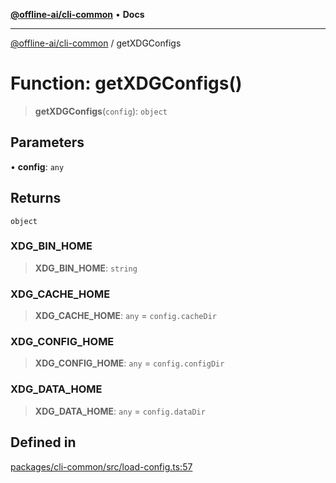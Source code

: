 [**@offline-ai/cli-common**](../README.md) • **Docs**

***

[@offline-ai/cli-common](../globals.md) / getXDGConfigs

# Function: getXDGConfigs()

> **getXDGConfigs**(`config`): `object`

## Parameters

• **config**: `any`

## Returns

`object`

### XDG\_BIN\_HOME

> **XDG\_BIN\_HOME**: `string`

### XDG\_CACHE\_HOME

> **XDG\_CACHE\_HOME**: `any` = `config.cacheDir`

### XDG\_CONFIG\_HOME

> **XDG\_CONFIG\_HOME**: `any` = `config.configDir`

### XDG\_DATA\_HOME

> **XDG\_DATA\_HOME**: `any` = `config.dataDir`

## Defined in

[packages/cli-common/src/load-config.ts:57](https://github.com/offline-ai/cli-common.js/blob/f5403084c6cad1017bb1dc2f58143687de078061/src/load-config.ts#L57)
